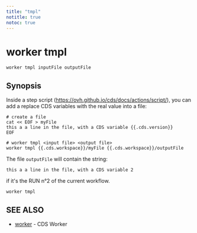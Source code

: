 ```yaml
---
title: "tmpl"
notitle: true
notoc: true
---
```

# worker tmpl

`worker tmpl inputFile outputFile`

## Synopsis



Inside a step script (https://ovh.github.io/cds/docs/actions/script/), you can add a replace CDS variables with the real value into a file:

	# create a file
	cat << EOF > myFile
	this a a line in the file, with a CDS variable {{.cds.version}}
	EOF

	# worker tmpl <input file> <output file>
	worker tmpl {{.cds.workspace}}/myFile {{.cds.workspace}}/outputFile


The file `outputFile` will contain the string:

	this a a line in the file, with a CDS variable 2


if it's the RUN n°2 of the current workflow.
		

```
worker tmpl
```

## SEE ALSO

* [worker](/docs/components/worker/worker/)	 - CDS Worker

